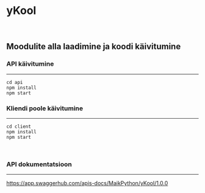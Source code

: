 # yKool

<br />

## Moodulite alla laadimine ja koodi käivitumine

### API käivitumine

---

```
cd api
npm install
npm start
```

### Kliendi poole käivitumine

---

```
cd client
npm install
npm start
```

<br />

### API dokumentatsioon

---

https://app.swaggerhub.com/apis-docs/MaikPython/yKool/1.0.0
